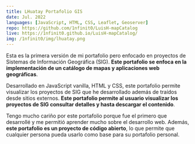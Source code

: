 ```yaml
---
title: LHuatay Portafolio GIS
date: Jul. 2022
languages: [JavaScript, HTML, CSS, Leaflet, Geoserver]
repo: https://github.com/1nfinit0/LuisH-mapCatalog
live: https://1nfinit0.github.io/LuisH-mapCatalog/
img: /1nfinit0/img/lhuatay.png
---
```


Esta es la primera versión de mi portafolio pero enfocado en proyectos de Sistemas de Información Geográfica (SIG). **Este portafolio se enfoca en la implementación de un catálogo de mapas y aplicaciones web geográficas**.

Desarrollado en JavaScript vanilla, HTML y CSS, este portafolio permite visualizar los proyectos de SIG que he desarrollado además de traídos desde sitios externos. **Este portafolio permite al usuario visualizar los proyectos de SIG consultar detalles y hasta descargar el contenido**.

Tengo mucho cariño por este portafolio porque fue el primero que desarrollé y me permitió aprender mucho sobre el desarrollo web. Además, **este portafolio es un proyecto de código abierto**, lo que permite que cualquier persona pueda usarlo como base para su portafolio personal.
